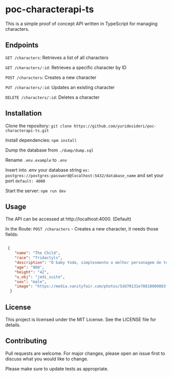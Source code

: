 # poc-characterapi-ts

This is a simple proof of concept API written in TypeScript for managing characters.

## Endpoints
  `GET /characters`: Retrieves a list of all characters
  
  `GET /characters/:id`: Retrieves a specific character by ID
  
  `POST /characters`: Creates a new character
  
  `PUT /characters/:id`: Updates an existing character
  
  `DELETE /characters/:id`: Deletes a character
  
## Installation
Clone the repository: ```git clone https://github.com/yuridesideri/poc-characterapi-ts.git```

Install dependencies: ```npm install```

Dump the database from `./dump/dump.sql`

Rename `.env.example` to `.env`

Insert into .env your database string `ex: postgres://postgres:password@localhost:5432/database_name` and set your port `default: 4000`

Start the server: ```npm run dev```
## Usage
The API can be accessed at http://localhost:4000. (Default)

In the Route: `POST /characters` - Creates a new character, it needs those fields:
```json

 {
    "name": "The Child",
    "race": "Tridactyls",
    "description": "O baby Yoda, simplesmente o melhor personagem de todos os tempos",
    "age": "900",
    "height": "42",
    "u_obj": "jedi_suite",
    "sex": "male",
    "image": "https://media.vanityfair.com/photos/5dd70131e78810000883f587/4:3/w_1115,h_836,c_limit/baby-yoda-craze.jpg" //optional
  }
```
## License
This project is licensed under the MIT License. See the LICENSE file for details.

## Contributing
Pull requests are welcome. For major changes, please open an issue first to discuss what you would like to change.

Please make sure to update tests as appropriate.
